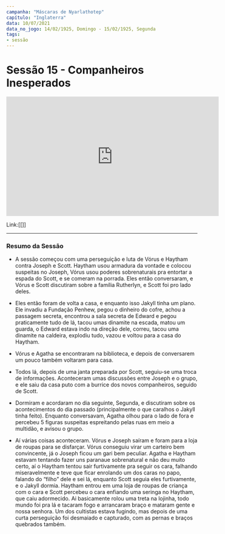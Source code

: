 ```yaml
---
campanha: "Máscaras de Nyarlathotep"
capítulo: "Inglaterra"
data: 10/07/2021
data_no_jogo: 14/02/1925, Domingo - 15/02/1925, Segunda
tags: 
- sessão
---
```

# Sessão 15 - Companheiros Inesperados

<div align="center"><iframe width="560" height="315" src="https://www.youtube.com/embed/X2nqtmFxDRg" title="YouTube video player" frameborder="0" allow="accelerometer; autoplay; clipboard-write; encrypted-media; gyroscope; picture-in-picture" allowfullscreen></iframe></div>

Link:[[]]

---

### Resumo da Sessão
- A sessão começou com uma perseguição e luta de Vórus e Haytham contra Joseph e Scott. Haytham usou armadura da vontade e colocou suspeitas no Joseph, Vórus usou poderes sobrenaturais pra entortar a espada do Scott, e se comeram na porrada. Eles então conversaram, e Vórus e Scott discutiram sobre a família Rutherlyn, e Scott foi pro lado deles.

- Eles então foram de volta a casa, e enquanto isso Jakyll tinha um plano. Ele invadiu a Fundação Penhew, pegou o dinheiro do cofre, achou a passagem secreta, encontrou a sala secreta de Edward e pegou praticamente tudo de lá, tacou umas dinamite na escada, matou um guarda, o Edward estava indo na direção dele, correu, tacou uma dinamite na caldeira, explodiu tudo, vazou e voltou para a casa do Haytham.

- Vórus e Agatha se encontraram na biblioteca, e depois de conversarem um pouco também voltaram para casa.

- Todos lá, depois de uma janta preparada por Scott, seguiu-se uma troca de informações. Aconteceram umas discussões entre Joseph e o grupo, e ele saiu da casa puto com a burrice dos novos companheiros, seguido de Scott.

- Dormiram e acordaram no dia seguinte, Segunda, e discutiram sobre os acontecimentos do dia passado (principalmente o que caralhos o Jakyll tinha feito). Enquanto conversavam, Agatha olhou para o lado de fora e percebeu 5 figuras suspeitas espreitando pelas ruas em meio a multidão, e avisou o grupo.

- Aí várias coisas aconteceram. Vórus e Joseph saíram e foram para a loja de roupas para se disfarçar. Vórus conseguiu virar um carteiro bem convincente, já o Joseph ficou um gari bem peculiar. Agatha e Haytham estavam tentando fazer uns paranaue sobrenatural e não deu muito certo, aí o Haytham tentou sair furtivamente pra seguir os cara, falhando miseravelmente e teve que ficar enrolando um dos caras no papo, falando do “filho” dele e sei lá, enquanto Scott seguia eles furtivamente, e o Jakyll dormia. Haytham entrou em uma loja de roupas de criança com o cara e Scott percebeu o cara enfiando uma seringa no Haytham, que caiu adormecido. Ai basicamente rolou uma treta na lojinha, todo mundo foi pra lá e tacaram fogo e arrancaram braço e mataram gente e nossa senhora. Um dos cultistas estava fugindo, mas depois de uma curta perseguição foi desmaiado e capturado, com as pernas e braços quebrados também.

